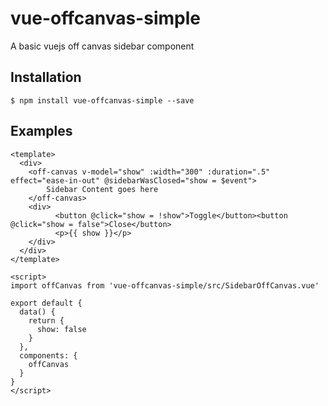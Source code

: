 # vue-offcanvas-simple
A basic vuejs off canvas sidebar component

## Installation

```
$ npm install vue-offcanvas-simple --save
```


## Examples

```vue
<template>
  <div>
    <off-canvas v-model="show" :width="300" :duration=".5" effect="ease-in-out" @sidebarWasClosed="show = $event">
        Sidebar Content goes here
    </off-canvas>
    <div>
          <button @click="show = !show">Toggle</button><button @click="show = false">Close</button>
          <p>{{ show }}</p>
    </div>
  </div>
</template>

<script>
import offCanvas from 'vue-offcanvas-simple/src/SidebarOffCanvas.vue'

export default {
  data() {
    return {
      show: false
    }
  },
  components: {
    offCanvas
  }
}
</script>

```
